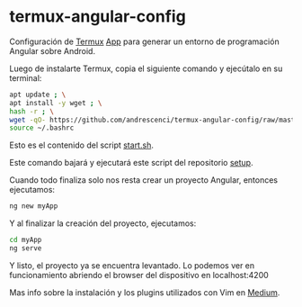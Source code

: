 # termux-angular-config


Configuración de [Termux](http://termux.com/) [App](https://play.google.com/store/apps/details?id=com.termux) para generar un entorno de programación Angular sobre Android.


Luego de instalarte Termux, copia el siguiente comando y ejecútalo en su terminal:


```bash
apt update ; \
apt install -y wget ; \
hash -r ; \
wget -qO- https://github.com/andrescenci/termux-angular-config/raw/master/scripts/setup.sh | bash -x ; \
source ~/.bashrc
```


Esto es el contenido del script [start.sh](scripts/start.sh).


Este comando bajará y ejecutará este script del repositorio [setup](scripts/setup.sh).

Cuando todo finaliza solo nos resta crear un proyecto Angular, entonces ejecutamos:

```bash
ng new myApp
```

Y al finalizar la creación del proyecto, ejecutamos:

```bash
cd myApp
ng serve 
```

Y listo, el proyecto ya se encuentra levantado. Lo podemos ver en funcionamiento abriendo el browser del dispositivo en localhost:4200

Mas info sobre la instalación y los plugins utilizados con Vim en [Medium](https://medium.com/@andrescenci/angular-sobre-android-c023a6138d37).

